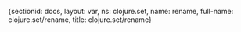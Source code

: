 {sectionid: docs, layout: var, ns: clojure.set, name: rename, full-name: clojure.set/rename,
  title: clojure.set/rename}
